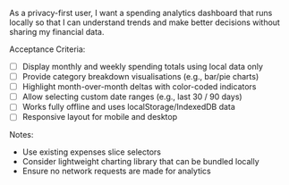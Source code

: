 As a privacy-first user, I want a spending analytics dashboard that runs locally so that I can understand trends and make better decisions without sharing my financial data.

Acceptance Criteria:
- [ ] Display monthly and weekly spending totals using local data only
- [ ] Provide category breakdown visualisations (e.g., bar/pie charts)
- [ ] Highlight month-over-month deltas with color-coded indicators
- [ ] Allow selecting custom date ranges (e.g., last 30 / 90 days)
- [ ] Works fully offline and uses localStorage/IndexedDB data
- [ ] Responsive layout for mobile and desktop

Notes:
- Use existing expenses slice selectors
- Consider lightweight charting library that can be bundled locally
- Ensure no network requests are made for analytics
